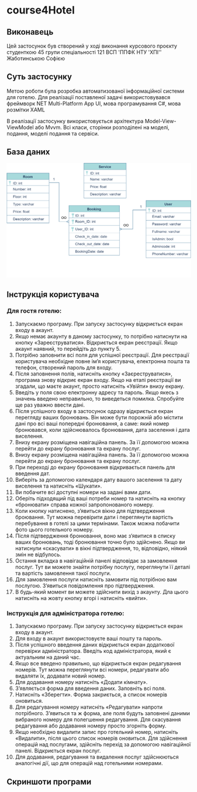 # course4Hotel
## Виконавець
Цей застосунок був створений у ході виконання курсового проєкту студенткою 45 групи спеціальності 121 ВСП 'ППФК НТУ 'ХПІ'' Жаботинською Софією    

## Суть застосунку
Метою роботи була розробка автоматизованої інформаційної системи для готелю. 
Для реалізації поставленої задачі використовувався фреймворк NET Multi-Platform App UI, мова програмування C#, мова розмітки XAML

В реалізації застосунку використовується архітектура Model-View-ViewModel або Mvvm. Всі класи, сторінки розподілені на моделі, подання,  моделі подання та сервіси.

## База даних

![](Images/database_sheme.png)

## Інструкція користувача

### Для гостя готелю:
1. Запускаємо програму. При запуску застосунку відкриється екран входу в акаунт.
2. Якщо немає акаунту в даному застосунку, то потрібно натиснути на кнопку «Зареєструватися». Відкриється екран реєстрації. Якщо акаунт наявний, то перейдіть до пункту 5.
3. Потрібно заповнити всі поля для успішної реєстрації. Для реєстрації користувача необхідне повне ім’я користувача, електронна пошта та телефон, створений пароль для входу.
4. Після заповнення полів, натисніть кнопку «Заєреструватися», програма знову відкриє екран входу. Якщо на етапі реєстрації ви згадали, що маєте акаунт, просто натисніть «Увійти» внизу екрану.
5. Введіть у поля свою електронну адресу та пароль. Якщо якесь з значень введено неправильно, то виведеться помилка. Спробуйте ще раз уважно ввести дані.
6. Після успішного входу в застосунок одразу відкриється екран перегляду ваших бронювань. Він може бути порожній або містити дані про всі ваші попередні бронювання, а саме: який номер бронювався, коли здійснювалось бронювання, дата заселення і дата виселення.
7. Внизу екрану розміщена навігаційна панель. За її допомогою можна перейти до екрану бронювання та екрану послуг.
8. Внизу екрану розміщена навігаційна панель. За її допомогою можна перейти до екрану бронювання та екрану послуг. 
9. При переході до екрану бронювання відкривається панель для введення дат. 
10. Виберіть за допомогою календаря дату вашого заселення та дату виселення та натисніть «Шукати».
11. Ви побачите всі доступні номери на задані вами дати.
12. Оберіть підходящий під ваші потреби номер та натисніть на кнопку «бронювати» справа кожної запропонованого номеру.
13. Коли кнопку натиснено, з’явиться вікно для підтвердження броювання. Тут можна перевірити дати і переглянути вартість перебування в готелі за цими термінами. Також можна побачити фото цього готельного номеру.
14. Після підтвердження бронювання, воно має з’явитися в списку ваших бронювань, тоді бронювання точно було здійснено. Якщо ви натиснули «скасувати» в вікні підтвердження, то, відповідно, ніякий змін не відбулось.
15. Остання вкладка в навігаційній панелі відповідає за замовлення послуг. Тут ви можете знайти потрібну послугу, переглянути її деталі та вартість замовлення такої послуги. 
16. Для замовлення послуги натисніть замовити під потрібною вам послугою. З’явиться повідомлення про підтвердження.
17. В будь-який момент ви можете здійснити вихід з акаунту. Дла цього натисніть на жовту кнопку вгорі і натисніть «вийти».

### Інструкція для адміністратора готелю:

1. Запускаємо програму. При запуску застосунку відкриється екран входу в акаунт.
2. Для входу в акаунт використовуєте ваші пошту та пароль.
3. Після успішного введення даних відкриється екран додаткової перевірки адміністратора. Введіть код адміністратора, який є актуальним на даний час.
4. Якщо все введено правильно, що відкриється екран редагування номерів. Тут можна переглянути всі номери, редагувати або видаляти їх, додавати новий номер.
5. Для додавання номеру натисніть «Додати кімнату».
6. З’являється форма для введення даних. Заповніть всі поля.
7. Натисніть «Зберегти». Форма закриється, а список номерів оновиться.
8. Для редагування номеру натисніть «Редагувати» напроти потрібного. З’явиться та ж форма, але поля будуть заповнені даними вибраного номеру для полегшення редагування. Для скасування редагування або додавання номеру просто згорніть форму.
9. Якщо необхідно видалити запис про готельний номер, натисніть «Видалити», після цього список номерів оновиться.
Для здійснення операцій над послугами, здійсніть перехід за допомогою навігаційної панелі. Відкриється екран послуг.
11. Для додавання, редагування та видалення послуг здійснюються аналогічні дії, що для операцій над готельними номерами.

## Скриншоти програми
